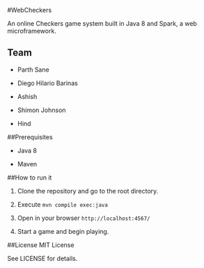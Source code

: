 #WebCheckers

An online Checkers game system built in Java 8 and Spark, a web
microframework.

## Team

- Parth Sane

- Diego Hilario Barinas

- Ashish

- Shimon Johnson 

- Hind


##Prerequisites

- Java 8

- Maven


##How to run it

1. Clone the repository and go to the root directory.

2. Execute `mvn compile exec:java`

3. Open in your browser `http://localhost:4567/`

4. Start a game and begin playing.


##License
MIT License

See LICENSE for details.
